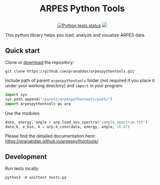 <h1 align="center">
  <p align="center">ARPES Python Tools</p>
</h1>

<p align="center">
  <a href="https://github.com/pranabdas/arpespythontools/actions/workflows/python-tests.yml"><img src="https://github.com/pranabdas/arpespythontools/actions/workflows/python-tests.yml/badge.svg" alt="Python tests status"></a>
  <a href="https://github.com/pranabdas/arpespythontools/blob/master/LICENSE"><img src="https://img.shields.io/github/license/sourcerer-io/hall-of-fame.svg?colorB=A31F34"></a>
</p>

This python library helps you load, analyze and visualize ARPES data.

## Quick start

Clone or [download](https://github.com/pranabdas/arpespythontools/releases) the
repository:
```console
git clone https://github.com/pranabdas/arpespythontools.git
```

Include path of parent `arpespythontools` folder (not required if you place it
under your working directory) and `import` in your program:

```python
import sys
sys.path.append("/parent/arpespythontools/path/")
import arpespythontools as arp
```

Use the modules:

```python
data, energy, angle = arp.load_ses_spectra("sample_spectrum.txt")
data_k, e_bin, k = arp.k_conv(data, energy, angle, 16.67)
```

Please find the detailed documentation here:
<https://pranabdas.github.io/arpespythontools/>

## Development
Run tests locally:
```python
python3 -m unittest tests.py
```
